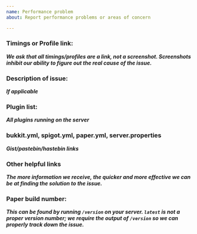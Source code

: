 ```yaml
---
name: Performance problem
about: Report performance problems or areas of concern

---
```


###  Timings or Profile link:
___We ask that all timings/profiles are a link, not a screenshot. Screenshots inhibit our ability to figure out the real cause of the issue.___

### Description of issue:
___If applicable___

### Plugin list:
___All plugins running on the server___

### bukkit.yml, spigot.yml, paper.yml, server.properties
___Gist/pastebin/hastebin links___
### Other helpful links
___The more information we receive, the quicker and more effective we can be at finding the solution to the
issue.___

### Paper build number:
___This can be found by running `/version` on your server. `latest` is not a proper version number; we require the output of `/version` so we can properly track down the issue.___
